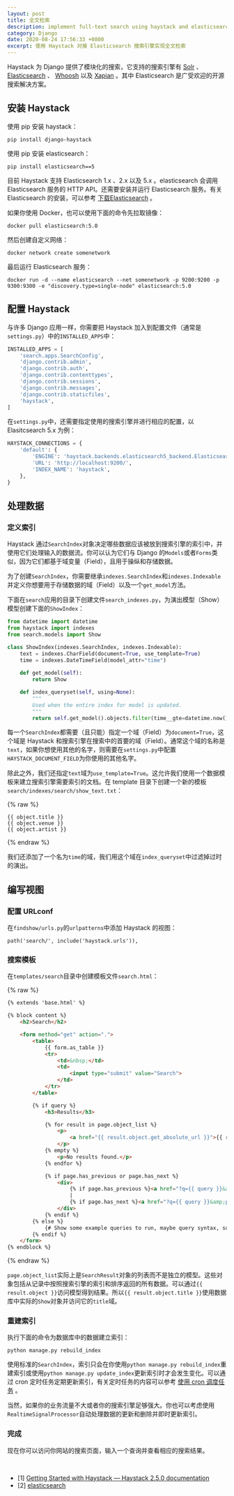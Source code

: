 ```yaml
---
layout: post
title: 全文检索
description: implement full-text search using haystack and elasticsearch in django
category: Django
date: 2020-08-24 17:56:33 +0800
excerpt: 使用 Haystack 对接 Elasticsearch 搜索引擎实现全文检索
---
```


Haystack 为 Django 提供了模块化的搜索，它支持的搜索引擎有 [Solr](http://lucene.apache.org/solr) 、 [Elasticsearch](http://elasticsearch.org/) 、 [Whoosh](http://whoosh.ca/) 以及 [Xapian](http://xapian.org/) 。其中 Elasticsearch 是广受欢迎的开源搜索解决方案。

## 安装 Haystack

使用 pip 安装 haystack：

`pip install django-haystack`

使用 pip 安装 elasticsearch：

`pip install elasticsearch==5`

目前 Haystack 支持 Elasticsearch 1.x 、2.x 以及 5.x 。elasticsearch 会调用 Elasticsearch 服务的 HTTP API。还需要安装并运行 Elasticsearch 服务。有关 Elasticsearch 的安装，可以参考 [下载Elasticsearch](https://www.elastic.co/downloads/elasticsearch) 。

如果你使用 Docker，也可以使用下面的命令先拉取镜像：

`docker pull elasticsearch:5.0`

然后创建自定义网络：

`docker network create somenetwork`

最后运行 Elasticsearch 服务：

`docker run -d --name elasticsearch --net somenetwork -p 9200:9200 -p 9300:9300 -e "discovery.type=single-node" elasticsearch:5.0`

## 配置 Haystack

与许多 Django 应用一样，你需要把 Haystack 加入到配置文件（通常是`settings.py`）中的`INSTALLED_APPS`中：

```python
INSTALLED_APPS = [
    'search.apps.SearchConfig',
    'django.contrib.admin',
    'django.contrib.auth',
    'django.contrib.contenttypes',
    'django.contrib.sessions',
    'django.contrib.messages',
    'django.contrib.staticfiles',
    'haystack',
]
```

在`settings.py`中，还需要指定使用的搜索引擎并进行相应的配置，以 Elasitcsearch 5.x 为例：

```python
HAYSTACK_CONNECTIONS = {
    'default': {
        'ENGINE': 'haystack.backends.elasticsearch5_backend.Elasticsearch5SearchEngine',
        'URL': 'http://localhost:9200/',
        'INDEX_NAME': 'haystack',
    },
}
```

## 处理数据

### 定义索引

Haystack 通过`SearchIndex`对象决定哪些数据应该被放到搜索引擎的索引中，并使用它们处理输入的数据流。你可以认为它们与 Django 的`Models`或者`Forms`类似，因为它们都基于域变量（Field），且用于操纵和存储数据。

为了创建`SearchIndex`，你需要继承`indexes.SearchIndex`和`indexes.Indexable`并定义你想要用于存储数据的域（Field）以及一个`get_model`方法。

下面在`search`应用的目录下创建文件`search_indexes.py`，为演出模型（Show）模型创建下面的`ShowIndex`：

```python
from datetime import datetime
from haystack import indexes
from search.models import Show

class ShowIndex(indexes.SearchIndex, indexes.Indexable):
    text = indexes.CharField(document=True, use_template=True)
    time = indexes.DateTimeField(model_attr="time")
    
    def get_model(self):
        return Show

    def index_queryset(self, using=None):
        """
        Used when the entire index for model is updated.
        """
        return self.get_model().objects.filter(time__gte=datetime.now())
```

每一个`SearchIndex`都需要（且只能）指定一个域（Field）为`document=True`，这个域是 Haystack 和搜索引擎在搜索中的首要的域（Field）。通常这个域的名称是`text`，如果你想使用其他的名字，则需要在`settings.py`中配置`HAYSTACK_DOCUMENT_FIELD`为你使用的其他名字。

除此之外，我们还指定`text`域为`use_template=True`。这允许我们使用一个数据模板来建立搜索引擎需要索引的文档。在 template 目录下创建一个新的模板`search/indexes/search/show_text.txt`：

{% raw %}
```
{{ object.title }}
{{ object.venue }}
{{ object.artist }}
```
{% endraw %}

我们还添加了一个名为`time`的域，我们用这个域在`index_queryset`中过滤掉过时的演出。

## 编写视图

### 配置 URLconf

在`findshow/urls.py`的`urlpatterns`中添加 Haystack 的视图：

`path('search/', include('haystack.urls')),`

### 搜索模板

在`templates/search`目录中创建模板文件`search.html`：

{% raw %}
```html
{% extends 'base.html' %}

{% block content %}
    <h2>Search</h2>

    <form method="get" action=".">
        <table>
            {{ form.as_table }}
            <tr>
                <td>&nbsp;</td>
                <td>
                    <input type="submit" value="Search">
                </td>
            </tr>
        </table>

        {% if query %}
            <h3>Results</h3>

            {% for result in page.object_list %}
                <p>
                    <a href="{{ result.object.get_absolute_url }}">{{ result.object.title }}</a>
                </p>
            {% empty %}
                <p>No results found.</p>
            {% endfor %}

            {% if page.has_previous or page.has_next %}
                <div>
                    {% if page.has_previous %}<a href="?q={{ query }}&amp;page={{ page.previous_page_number }}">{% endif %}&laquo; Previous{% if page.has_previous %}</a>{% endif %}
                    |
                    {% if page.has_next %}<a href="?q={{ query }}&amp;page={{ page.next_page_number }}">{% endif %}Next &raquo;{% if page.has_next %}</a>{% endif %}
                </div>
            {% endif %}
        {% else %}
            {# Show some example queries to run, maybe query syntax, something else? #}
        {% endif %}
    </form>
{% endblock %}
```
{% endraw %}

`page.object_list`实际上是`SearchResult`对象的列表而不是独立的模型。这些对象包括从记录中按照搜索引擎的索引和排序返回的所有数据。可以通过`{{ result.object }}`访问模型得到结果。所以`{{ result.object.title }}`使用数据库中实际的`Show`对象并访问它的`title`域。

### 重建索引

执行下面的命令为数据库中的数据建立索引：

`python manage.py rebuild_index`

使用标准的`SearchIndex`，索引只会在你使用`python manage.py rebuild_index`重建索引或使用`python manage.py update_index`更新索引时才会发生变化。可以通过 cron 定时任务定期更新索引，有关定时任务的内容可以参考 [使用 cron 调度任务](https://linux.cn/article-13383-1.html) 。

当然，如果你的业务流量不大或者你的搜索引擎足够强大。你也可以考虑使用`RealtimeSignalProcessor`自动处理数据的更新和删除并即时更新索引。

### 完成

现在你可以访问你网站的搜索页面，输入一个查询并查看相应的搜索结果。

&nbsp;

- [1] [Getting Started with Haystack — Haystack 2.5.0 documentation](https://django-haystack.readthedocs.io/en/master/tutorial.html)
- [2] [elasticsearch](https://hub.docker.com/_/elasticsearch)